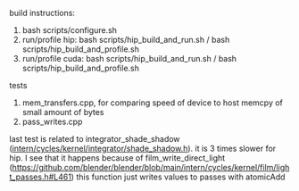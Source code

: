 build instructions:
  1. bash scripts/configure.sh 
  2. run/profile hip: bash scripts/hip_build_and_run.sh / bash scripts/hip_build_and_profile.sh
  3. run/profile cuda: bash scripts/hip_build_and_run.sh / bash scripts/hip_build_and_profile.sh


tests
  1. mem_transfers.cpp, for comparing speed of device to host memcpy of small amount of bytes 
  2. pass_writes.cpp

 last test is related to integrator_shade_shadow ([intern/cycles/kernel/integrator/shade_shadow.h](https://github.com/blender/blender/blob/582ea0eb406bfac3fbeb9b1e312cffea6751c2a1/intern/cycles/kernel/integrator/shade_shadow.h#L153)). it is 3 times slower for hip. I see that it happens because of film_write_direct_light (https://github.com/blender/blender/blob/main/intern/cycles/kernel/film/light_passes.h#L461) 
this function just writes values to passes with atomicAdd

